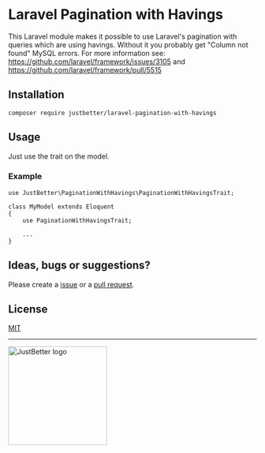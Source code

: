 # Laravel Pagination with Havings

This Laravel module makes it possible to use Laravel's pagination with queries which are using havings. Without it you probably get "Column not found" MySQL errors. For more information see: https://github.com/laravel/framework/issues/3105 and https://github.com/laravel/framework/pull/5515

## Installation

```
composer require justbetter/laravel-pagination-with-havings
```

## Usage

Just use the trait on the model.

### Example

```
use JustBetter\PaginationWithHavings\PaginationWithHavingsTrait;

class MyModel extends Eloquent
{
    use PaginationWithHavingsTrait;

    ...
}
```

## Ideas, bugs or suggestions?
Please create a [issue](https://github.com/justbetter/laravel-pagination-with-havings/issues) or a [pull request](https://github.com/justbetter/laravel-pagination-with-havings/pulls).

## License
[MIT](LICENSE.md)

---

<a href="https://justbetter.nl" title="JustBetter"><img src="https://raw.githubusercontent.com/justbetter/art/master/justbetter-logo.png" width="200px" alt="JustBetter logo"></a>
